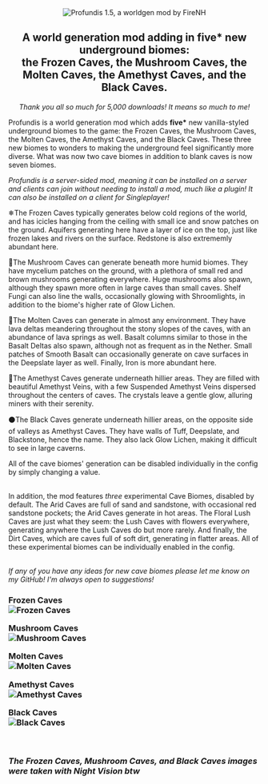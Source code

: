 <center><img src="https://raw.githubusercontent.com/firenh/Profundis/1.20.x/images/profundis_logo.png" alt = "Profundis 1.5, a worldgen mod by FireNH"> 

<h2> A world generation mod adding in <b>five*</b> new underground biomes: <br>the Frozen Caves, the Mushroom Caves, the Molten Caves, the Amethyst Caves, and the Black Caves.</b></h2>

<i>Thank you all so much for 5,000 downloads! It means so much to me!</i> </center>

Profundis is a world generation mod which adds <b>five*</b> new vanilla-styled underground biomes to the game: the Frozen Caves, the Mushroom Caves, the Molten Caves, the Amethyst Caves, and the Black Caves. These three new biomes to wonders to making the underground feel significantly more diverse. What was now two cave biomes in addition to blank caves is now seven biomes.

<i>Profundis is a server-sided mod, meaning it can be installed on a server and clients can join without needing to install a mod, much like a plugin! It can also be installed on a client for Singleplayer!</i>

❄The Frozen Caves typically generates below cold regions of the world, and has icicles hanging from the ceiling with small ice and snow patches on the ground. Aquifers generating here have a layer of ice on the top, just like frozen lakes and rivers on the surface. Redstone is also extrememly abundant here.

🍄The Mushroom Caves can generate beneath more humid biomes. They have mycelium patches on the ground, with a plethora of small red and brown mushrooms generating everywhere. Huge mushrooms also spawn, although they spawn more often in large caves than small caves. Shelf Fungi can also line the walls, occasionally glowing with Shroomlights, in addition to the biome's higher rate of Glow Lichen.

🌋The Molten Caves can generate in almost any environment. They have lava deltas meandering throughout the stony slopes of the caves, with an abundance of lava springs as well. Basalt columns similar to those in the Basalt Deltas also spawn, although not as frequent as in the Nether. Small patches of Smooth Basalt can occasionally generate on cave surfaces in the Deepslate layer as well. Finally, Iron is more abundant here.

🔮The Amethyst Caves generate underneath hillier areas. They are filled with beautiful Amethyst Veins, with a few Suspended Amethyst Veins dispersed throughout the centers of caves. The crystals leave a gentle glow, alluring miners with their serenity.

⚫The Black Caves generate underneath hillier areas, on the opposite side of valleys as Amethyst Caves. They have walls of Tuff, Deepslate, and Blackstone, hence the name. They also lack Glow Lichen, making it difficult to see in large caverns.

All of the cave biomes' generation can be disabled individually in the config by simply changing a value.

<br>In addition, the mod features *three* experimental Cave Biomes, disabled by default. The Arid Caves are full of sand and sandstone, with occasional red sandstone pockets; the Arid Caves generate in hot areas. The Floral Lush Caves are just what they seem: the Lush Caves with flowers everywhere, generating anywhere the Lush Caves do but more rarely. And finally, the Dirt Caves, which are caves full of soft dirt, generating in flatter areas. All of these experimental biomes can be individually enabled in the config.

<br><i>If any of you have any ideas for new cave biomes please let me know on my GitHub! I'm always open to suggestions!</i>


<h3>Frozen Caves<br>
<img src = "https://raw.githubusercontent.com/firenh/Profundis/1.20.x/images/2023-06-30_18.39.03.png" alt = "Frozen Caves">


Mushroom Caves<br>
<img src = "https://github.com/firenh/Profundis/blob/master/images/2022-02-03_12.11.30.png?raw=true" alt = "Mushroom Caves">


Molten Caves<br>
<img src = "https://github.com/firenh/Profundis/blob/master/images/2022-03-25_21.34.53.png?raw=true" alt = "Molten Caves">


Amethyst Caves<br>
<img src = "https://raw.githubusercontent.com/firenh/Profundis/1.20.x/images/2023-06-30_18.33.35.png" alt = "Amethyst Caves">

Black Caves<br>
<img src = "https://raw.githubusercontent.com/firenh/Profundis/1.20.x/images/2023-06-30_18.41.01.png" alt = "Black Caves">

<br><br>
*The Frozen Caves, Mushroom Caves, and Black Caves images were taken with Night Vision btw*
